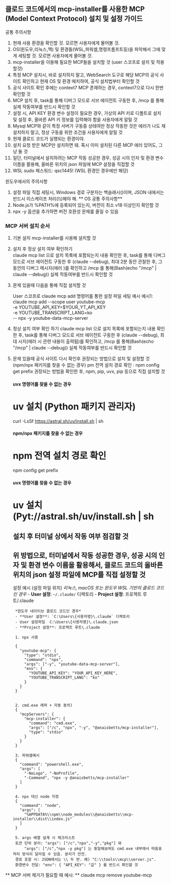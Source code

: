 ## 클로드 코드에서의 mcp-installer를 사용한 MCP (Model Context Protocol) 설치 및 설정 가이드 
공통 주의사항
1. 현재 사용 환경을 확인할 것. 모르면 사용자에게 물어볼 것. 
2. OS(윈도우,리눅스,맥) 및 환경들(WSL,파워셀,명령프롬프트등)을 파악해서 그에 맞게 세팅할 것. 모르면 사용자에게 물어볼 것.
3. mcp-installer을 이용해 필요한 MCP들을 설치할 것
   (user 스코프로 설치 및 적용할것)
4. 특정 MCP 설치시, 바로 설치하지 말고, WebSearch 도구로 해당 MCP의 공식 사이트 확인하고 현재 OS 및 환경 매치하여, 공식 설치법부터 확인할 것
5. 공식 사이트 확인 후에는 context7 MCP 존재하는 경우, context7으로 다시 한번 확인할 것
6. MCP 설치 후, task를 통해 디버그 모드로 서브 에이전트 구동한 후, /mcp 를 통해 실제 작동여부를 반드시 확인할 것 
7. 설정 시, API KEY 환경 변수 설정이 필요한 경우, 가상의 API 키로 디폴트로 설치 및 설정 후, 올바른 API 키 정보를 입력해야 함을 사용자에게 알릴 것
8. Mysql MCP와 같이 특정 서버가 구동중 상태여만 정상 작동한 것은 에러가 나도 재설치하지 말고, 정상 구동을 위한 조건을 사용자에게 알릴 것
9. 현재 클로드 코드가 실행되는 환경이야.
10. 설치 요청 받은 MCP만 설치하면 돼. 혹시 이미 설치된 다른 MCP 에러 있어도, 그냥 둘 것
11. 일단, 터미널에서 설치하려는 MCP 작동 성공한 경우, 성공 시의 인자 및 환경 변수 이름을 활용해, 올바른 위치의 json 파일에 MCP 설정을 직접할 것
12. WSL sudo 패스워드: qsc1445! (WSL 환경인 경우에만 해당)

윈도우에서의 주의사항
1. 설정 파일 직접 세팅시, Windows 경로 구분자는 백슬래시(\)이며, JSON 내에서는 반드시 이스케이프 처리(\\\\)해야 해.
** OS 공통 주의사항**
1. Node.js가 %PATH%에 등록되어 있는지, 버전이 최소 v18 이상인지 확인할 것
2. npx -y 옵션을 추가하면 버전 호환성 문제를 줄일 수 있음

### MCP 서버 설치 순서

1. 기본 설치
    mcp-installer를 사용해 설치할 것

2. 설치 후 정상 설치 여부 확인하기    
    claude mcp list 으로 설치 목록에 포함되는지 내용 확인한 후,
    task를 통해 디버그 모드로 서브 에이전트 구동한 후 (claude --debug), 최대 2분 동안 관찰한 후, 그 동안의 디버그 메시지(에러 )를 확인하고 /mcp 를 통해(Bash(echo "/mcp" | claude --debug)) 실제 작동여부를 반드시 확인할 것

3. 문제 있을때 다음을 통해 직접 설치할 것

    User 스코프로 claude mcp add 명령어를 통한 설정 파일 세팅 예시
    예시1:
    claude mcp add --scope user youtube-mcp \
      -e YOUTUBE_API_KEY=$YOUR_YT_API_KEY \
      -e YOUTUBE_TRANSCRIPT_LANG=ko \
      -- npx -y youtube-data-mcp-server


4. 정상 설치 여부 확인 하기
    claude mcp list 으로 설치 목록에 포함되는지 내용 확인한 후,
    task를 통해 디버그 모드로 서브 에이전트 구동한 후 (claude --debug), 최대 시지(에러 시 관련 내용이 출력됨)를 확인하고, /mcp 를 통해(Bash(echo "/mcp" | claude --debug)) 실제 작동여부를 반드시 확인할 것


5. 문제 있을때 공식 사이트 다시 확인후 권장되는 방법으로 설치 및 설정할 것
    (npm/npx 패키지를 찾을 수 없는 경우) pm 전역 설치 경로 확인 : npm config get prefix
    권장되는 방법을 확인한 후, npm, pip, uvx, pip 등으로 직접 설치할 것

    #### uvx 명령어를 찾을 수 없는 경우
    # uv 설치 (Python 패키지 관리자)
    curl -LsSf https://astral.sh/uv/install.sh | sh

    #### npm/npx 패키지를 찾을 수 없는 경우
    # npm 전역 설치 경로 확인
    npm config get prefix


    #### uvx 명령어를 찾을 수 없는 경우
    # uv 설치 (Pyt://astral.sh/uv/install.sh | sh


    ## 설치 후 터미널 상에서 작동 여부 점검할 것 ##
    
    ## 위 방법으로, 터미널에서 작동 성공한 경우, 성공 시의 인자 및 환경 변수 이름을 활용해서, 클로드 코드의 올바른 위치의 json 설정 파일에 MCP를 직접 설정할 것 ##


    설정 예시
        (설정 파일 위치)
        *리눅스, macOS 또는 윈도우 WSL 기반의 클로드 코드인 경우*
        - **User 설정**: `~/.claude/` 디렉토리
        - **Project 설정**: 프로젝트 루트/.claude

        *윈도우 네이티브 클로드 코드인 경우*
        - **User 설정**: `C:\Users\{사용자명}\.claude` 디렉토리
        - User 설정파일  C:\Users\{사용자명}\.claude.json
        - **Project 설정**: 프로젝트 루트\.claude

        1. npx 사용

        {
          "youtube-mcp": {
            "type": "stdio",
            "command": "npx",
            "args": ["-y", "youtube-data-mcp-server"],
            "env": {
              "YOUTUBE_API_KEY": "YOUR_API_KEY_HERE",
              "YOUTUBE_TRANSCRIPT_LANG": "ko"
            }
          }
        }


        2. cmd.exe 래퍼 + 자동 동의)
        {
          "mcpServers": {
            "mcp-installer": {
              "command": "cmd.exe",
              "args": ["/c", "npx", "-y", "@anaisbetts/mcp-installer"],
              "type": "stdio"
            }
          }
        }

        3. 파워셀예시
        {
          "command": "powershell.exe",
          "args": [
            "-NoLogo", "-NoProfile",
            "-Command", "npx -y @anaisbetts/mcp-installer"
          ]
        }

        4. npx 대신 node 지정
        {
          "command": "node",
          "args": [
            "%APPDATA%\\npm\\node_modules\\@anaisbetts\\mcp-installer\\dist\\index.js"
          ]
        }

        5. args 배열 설계 시 체크리스트
        토큰 단위 분리: "args": ["/c","npx","-y","pkg"] 와
            "args": ["/c","npx -y pkg"] 는 동일해보여도 cmd.exe 내부에서 따옴표 처리 방식이 달라질 수 있음. 분리가 안전.
        경로 포함 시: JSON에서는 \\ 두 번. 예) "C:\\tools\\mcp\\server.js".
        환경변수 전달: "env": { "API_KEY": "값" } 를 반드시 확인할 것

        
** MCP 서버 제거가 필요할 때 예시: **
claude mcp remove youtube-mcp